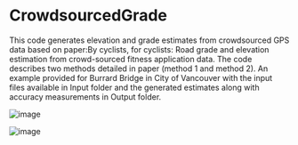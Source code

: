 # CrowdsourcedGrade
This code generates elevation and grade estimates from crowdsourced GPS data based on paper:By cyclists, for cyclists:  Road grade and elevation estimation from crowd-sourced fitness application data. The code describes two methods detailed in paper (method 1 and method 2). An example provided for Burrard Bridge in City of Vancouver with the input files available in Input folder and the generated estimates along with accuracy measurements in Output folder.


![image](https://github.com/elmiraberjisian/CrowdsourcedGrade/assets/37647392/d4adaf21-76f2-40dd-9d21-1e46735bb4e7)


![image](https://github.com/elmiraberjisian/CrowdsourcedGrade/assets/37647392/5d6bd2f4-41a9-4c9f-957a-c3b48a294c70)
